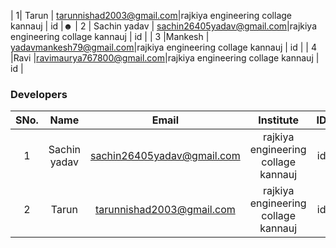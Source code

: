 
| 1| Tarun | tarunnishad2003@gmail.com|rajkiya engineering collage kannauj | id |☻
| 2 | Sachin yadav | sachin26405yadav@gmail.com|rajkiya engineering collage kannauj | id |
| 3 |Mankesh | yadavmankesh79@gmail.com|rajkiya engineering collage kannauj | id |
| 4 |Ravi |ravimaurya767800@gmail.com|rajkiya engineering collage kannauj | id |

### Developers
| SNo. | Name | Email | Institute | ID |
| :---: | :---: | :---: | :---: | :---: |
| 1 | Sachin yadav | sachin26405yadav@gmail.com|rajkiya engineering collage kannauj | id |
| 2 | Tarun | tarunnishad2003@gmail.com|rajkiya engineering collage kannauj | id |☻
